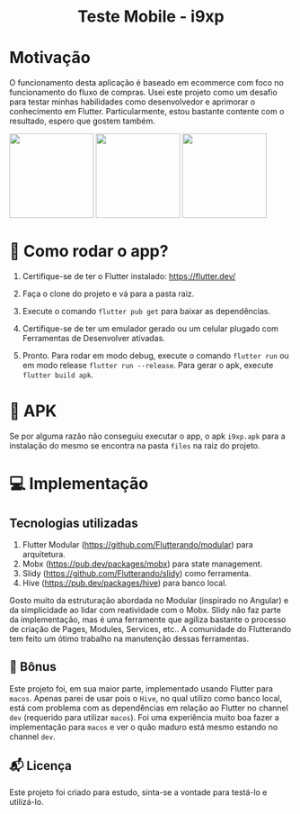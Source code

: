 <h1 align="center">
  Teste Mobile - i9xp
</h1>

# Motivação
O funcionamento desta aplicação é baseado em ecommerce com foco no funcionamento do fluxo de compras. Usei este projeto como um desafio para testar minhas habilidades como desenvolvedor e aprimorar o conhecimento em Flutter. Particularmente, estou bastante contente com o resultado, espero que gostem também.

<img src="https://github.com/joaovirgili/desafio-mobile/blob/master/files/gif_1.gif?raw=true" width="150"/>         <img src="https://github.com/joaovirgili/desafio-mobile/blob/master/files/gif_2.gif?raw=true" width="150"/>         <img src="https://github.com/joaovirgili/desafio-mobile/blob/master/files/gif_3.gif?raw=true" width="150"/>

# :rocket: Como rodar o app?

1. Certifique-se de ter o Flutter instalado: https://flutter.dev/

2. Faça o clone do projeto e vá para a pasta raiz.

3. Execute o comando `flutter pub get` para baixar as dependências.

4. Certifique-se de ter um emulador gerado ou um celular plugado com Ferramentas de Desenvolver ativadas.

5. Pronto. Para rodar em modo debug, execute o comando `flutter run` ou em modo release `flutter run --release`. Para gerar o apk, execute `flutter build apk`.

# :calling: APK

Se por alguma razão não conseguiu executar o app, o apk `i9xp.apk` para a instalação do mesmo se encontra na pasta `files` na raiz do projeto.


# :computer: Implementação

## Tecnologias utilizadas

1. Flutter Modular (https://github.com/Flutterando/modular) para arquitetura.
2. Mobx (https://pub.dev/packages/mobx) para state management.
3. Slidy (https://github.com/Flutterando/slidy) como ferramenta. 
4. Hive (https://pub.dev/packages/hive) para banco local.

Gosto muito da estruturação abordada no Modular (inspirado no Angular) e da simplicidade ao lidar com reatividade com o Mobx. Slidy não faz parte da implementação, mas é uma ferramente que agiliza bastante o processo de criação de Pages, Modules, Services, etc.. A comunidade do Flutterando tem feito um ótimo trabalho na manutenção dessas ferramentas.

## :star_struck: Bônus
Este projeto foi, em sua maior parte, implementado usando Flutter para `macos`. Apenas parei de usar pois o `Hive`, no qual utilizo como banco local, está com problema com as dependências em relação ao Flutter no channel `dev` (requerido para utilizar `macos`). Foi uma experiência muito boa fazer a implementação para `macos` e ver o quão maduro está mesmo estando no channel `dev`.

## :mailbox_with_mail: Licença

Este projeto foi criado para estudo, sinta-se a vontade para testá-lo e utilizá-lo.
